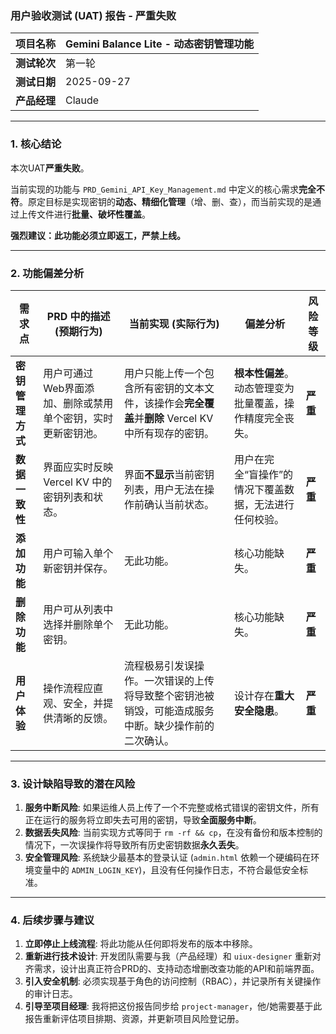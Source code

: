 ### **用户验收测试 (UAT) 报告 - 严重失败**

| 项目名称 | **Gemini Balance Lite - 动态密钥管理功能** |
| --- | --- |
| **测试轮次** | 第一轮 |
| **测试日期** | 2025-09-27 |
| **产品经理** | Claude |

---

### **1. 核心结论**

本次UAT**严重失败**。

当前实现的功能与 `PRD_Gemini_API_Key_Management.md` 中定义的核心需求**完全不符**。原定目标是实现密钥的**动态、精细化管理**（增、删、查），而当前实现的是通过上传文件进行**批量、破坏性覆盖**。

**强烈建议：此功能必须立即返工，严禁上线。**

---

### **2. 功能偏差分析**

| 需求点 | PRD 中的描述 (预期行为) | 当前实现 (实际行为) | 偏差分析 | 风险等级 |
| --- | --- | --- | --- | --- |
| **密钥管理方式** | 用户可通过Web界面添加、删除或禁用单个密钥，实时更新密钥池。 | 用户只能上传一个包含所有密钥的文本文件，该操作会**完全覆盖**并**删除** Vercel KV 中所有现存的密钥。 | **根本性偏差**。动态管理变为批量覆盖，操作精度完全丧失。 | **严重** |
| **数据一致性** | 界面应实时反映 Vercel KV 中的密钥列表和状态。 | 界面**不显示**当前密钥列表，用户无法在操作前确认当前状态。 | 用户在完全“盲操作”的情况下覆盖数据，无法进行任何校验。 | **严重** |
| **添加功能** | 用户可输入单个新密钥并保存。 | 无此功能。 | 核心功能缺失。 | **严重** |
| **删除功能** | 用户可从列表中选择并删除单个密钥。 | 无此功能。 | 核心功能缺失。 | **严重** |
| **用户体验** | 操作流程应直观、安全，并提供清晰的反馈。 | 流程极易引发误操作。一次错误的上传将导致整个密钥池被销毁，可能造成服务中断。缺少操作前的二次确认。 | 设计存在**重大安全隐患**。 | **严重** |

---

### **3. 设计缺陷导致的潜在风险**

1.  **服务中断风险**: 如果运维人员上传了一个不完整或格式错误的密钥文件，所有正在运行的服务将立即失去可用的密钥，导致**全面服务中断**。
2.  **数据丢失风险**: 当前实现方式等同于 `rm -rf && cp`，在没有备份和版本控制的情况下，一次误操作将导致所有历史密钥数据**永久丢失**。
3.  **安全管理风险**: 系统缺少最基本的登录认证 (`admin.html` 依赖一个硬编码在环境变量中的 `ADMIN_LOGIN_KEY`)，且没有任何操作日志，不符合最低安全标准。

---

### **4. 后续步骤与建议**

1.  **立即停止上线流程**: 将此功能从任何即将发布的版本中移除。
2.  **重新进行技术设计**: 开发团队需要与我（产品经理）和 `uiux-designer` 重新对齐需求，设计出真正符合PRD的、支持动态增删改查功能的API和前端界面。
3.  **引入安全机制**: 必须实现基于角色的访问控制（RBAC），并记录所有关键操作的审计日志。
4.  **引导至项目经理**: 我将把这份报告同步给 `project-manager`，他/她需要基于此报告重新评估项目排期、资源，并更新项目风险登记册。
